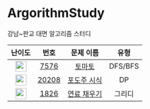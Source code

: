 # ArgorithmStudy
강남~판교 대면 알고리즘 스터디

| 난이도 | 번호 | 문제 이름 | 유형 |
|:------:|:----:|:---------:|:----:|
| <img height="25px" width="25px" src="https://static.solved.ac/tier_small/11.svg"/> | [7576](https://www.acmicpc.net/problem/7576) | [토마토](https://www.acmicpc.net/problem/7576) | DFS/BFS |
| <img height="25px" width="25px" src="https://static.solved.ac/tier_small/10.svg"/> | [20208](https://www.acmicpc.net/problem/2156) | [포도주 시식](https://www.acmicpc.net/problem/2156) | DP |
| <img height="25px" width="25px" src="https://static.solved.ac/tier_small/13.svg"/> | [1826](https://www.acmicpc.net/problem/1826) | [연료 채우기](https://www.acmicpc.net/problem/1826) | 그리디 |
